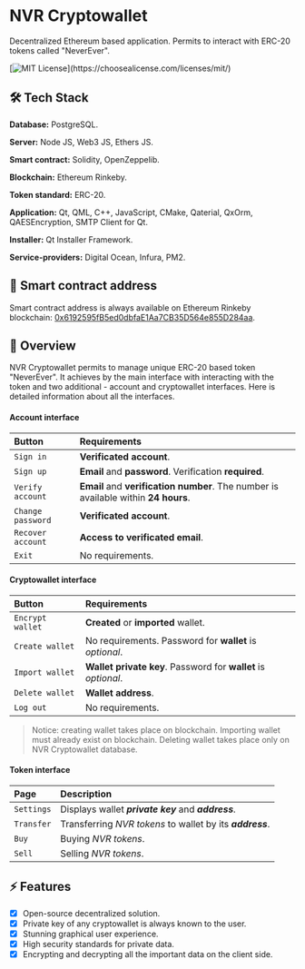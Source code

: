 # NVR Cryptowallet

Decentralized Ethereum based application. 
Permits to interact with ERC-20 tokens
called "NeverEver".

[![MIT License](https://img.shields.io/apm/l/atomic-design-ui.svg?)](https://choosealicense.com/licenses/mit/)



## 🛠 Tech Stack

**Database:** PostgreSQL.

**Server:** Node JS, Web3 JS, Ethers JS.

**Smart contract:** Solidity, OpenZeppelib.

**Blockchain:** Ethereum Rinkeby.

**Token standard:** ERC-20.

**Application:** Qt, QML, C++, JavaScript, CMake, Qaterial, 
QxOrm, QAESEncryption, SMTP Client for Qt.

**Installer:** Qt Installer Framework.

**Service-providers:** Digital Ocean, Infura, PM2.

## 🔗 Smart contract address

Smart contract address is always available on Ethereum
Rinkeby blockchain: [0x6192595fB5ed0dbfaE1Aa7CB35D564e855D284aa](https://rinkeby.etherscan.io/address/0x6192595fb5ed0dbfae1aa7cb35d564e855d284aa).

## 🚀 Overview

NVR Cryptowallet permits to manage
unique ERC-20 based token "NeverEver". It
achieves by the main interface with interacting
with the token and two
additional - account and cryptowallet interfaces.
Here is detailed information about all
the interfaces.

#### Account interface

| Button            | Requirements                                                                        |
| :---------------- | :---------------------------------------------------------------------------------- |
| `Sign in`         | **Verificated account**.                                                            |
| `Sign up`         | **Email** and **password**. Verification **required**.                              |
| `Verify account`  | **Email** and **verification number**. The number is available within **24 hours**. |
| `Change password` | **Verificated account**.                                                            |
| `Recover account` | **Access to verificated email**.                                                    |
| `Exit`            | No requirements.

#### Cryptowallet interface

| Button            | Requirements                                                                        |
| :---------------- | :---------------------------------------------------------------------------------- |
| `Encrypt wallet`  | **Created** or **imported** wallet.                                                 |
| `Create wallet`   | No requirements. Password for **wallet** is *optional*.                             |
| `Import wallet`   | **Wallet private key**. Password for **wallet** is *optional*.                      |
| `Delete wallet`   | **Wallet address**.                                                                 |
| `Log out`         | No requirements.                                                                    |

> Notice: creating wallet takes place on blockchain.
> Importing wallet must already exist on blockchain.
> Deleting wallet takes place only on NVR Cryptowallet database.
#### Token interface

| Page              | Description                                                                         |
| :---------------- | :---------------------------------------------------------------------------------- |
| `Settings`        | Displays wallet ***private key*** and ***address***.                                |
| `Transfer`        | Transferring *NVR tokens* to wallet by its ***address***.                           |
| `Buy`             | Buying *NVR tokens*.                                                                |
| `Sell`            | Selling *NVR tokens*.                                                               |

## ⚡️ Features

- [x] Open-source decentralized solution.
- [x] Private key of any cryptowallet is always known to the user.
- [x] Stunning graphical user experience.
- [x] High security standards for private data.
- [x] Encrypting and decrypting all the important data on the client side.
